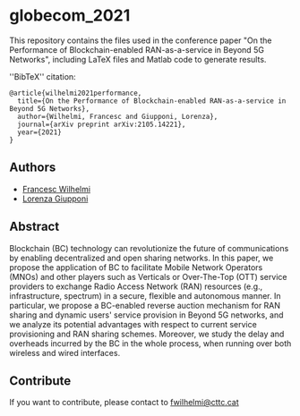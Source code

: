 # globecom_2021

This repository contains the files used in the conference paper "On the Performance of Blockchain-enabled RAN-as-a-service in Beyond 5G Networks", including LaTeX files and Matlab code to generate results.

''BibTeX'' citation:

```
@article{wilhelmi2021performance,
  title={On the Performance of Blockchain-enabled RAN-as-a-service in Beyond 5G Networks},
  author={Wilhelmi, Francesc and Giupponi, Lorenza},
  journal={arXiv preprint arXiv:2105.14221},
  year={2021}
}
```

## Authors
* [Francesc Wilhelmi](https://fwilhelmi.github.io/)
* [Lorenza Giupponi](http://www.cttc.es/people/lgiupponi/)

## Abstract
Blockchain (BC) technology can revolutionize the future of communications by enabling decentralized and open sharing networks. In this paper, we propose the application of BC to facilitate Mobile Network Operators (MNOs) and other players such as Verticals or Over-The-Top (OTT) service providers to exchange Radio Access Network (RAN) resources (e.g., infrastructure, spectrum) in a secure, flexible and autonomous manner. In particular, we propose a BC-enabled reverse auction mechanism for RAN sharing and dynamic users' service provision in Beyond 5G networks, and we analyze its potential advantages with respect to current service provisioning and RAN sharing schemes. Moreover, we study the delay and overheads incurred by the BC in the whole process, when running over both wireless and wired interfaces.

## Contribute

If you want to contribute, please contact to [fwilhelmi@cttc.cat](fwilhelmi@cttc.cat)